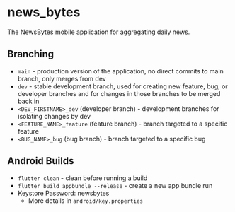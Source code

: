 # news_bytes

The NewsBytes mobile application for aggregating daily news.

## Branching

-   `main` - production version of the application, no direct commits to main branch, only merges from dev
-   `dev` - stable development branch, used for creating new feature, bug, or developer branches and for changes in those branches to be merged back in
-   `<DEV_FIRSTNAME>_dev` (developer branch) - development branches for isolating changes by dev
-   `<FEATURE_NAME>_feature` (feature branch) - branch targeted to a specific feature
-   `<BUG_NAME>_bug` (bug branch) - branch targeted to a specific bug

## Android Builds

-   `flutter clean` - clean before running a build
-   `flutter build appbundle --release` - create a new app bundle run
-   Keystore Password: newsbytes
    -   More details in `android/key.properties`
